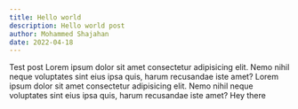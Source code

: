 ```yaml
---
title: Hello world
description: Hello world post
author: Mohammed Shajahan
date: 2022-04-18
---
```


Test post
Lorem ipsum dolor sit amet consectetur adipisicing elit. 
Nemo nihil neque voluptates sint eius ipsa quis, harum recusandae iste amet?
Lorem ipsum dolor sit amet consectetur adipisicing elit. 
Nemo nihil neque voluptates sint eius ipsa quis, harum recusandae iste amet?
Hey there